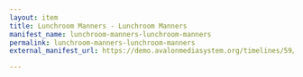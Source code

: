 ```yaml
---
layout: item
title: Lunchroom Manners - Lunchroom Manners
manifest_name: lunchroom-manners-lunchroom-manners
permalink: lunchroom-manners-lunchroom-manners
external_manifest_url: https://demo.avalonmediasystem.org/timelines/59/manifest.json

---
```

<!-- Add an essay or interpretive material below this line,
using HTML or markdown.  Do not modify this file above this line -->
